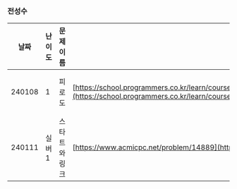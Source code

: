 ### 전성수
|날짜|난이도|문제 이름|URL|비고|
|----|----|----|----|----|
|240108|1|피로도|[https://school.programmers.co.kr/learn/courses/30/lessons/42888](https://school.programmers.co.kr/learn/courses/30/lessons/87946)https://school.programmers.co.kr/learn/courses/30/lessons/87946|완전탐색|
|240111|실버1|스타트와 링크|[https://www.acmicpc.net/problem/14889](https://www.acmicpc.net/problem/14889)|몰룽|
